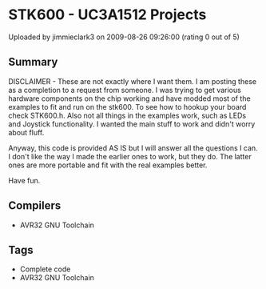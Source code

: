 # STK600 - UC3A1512 Projects

Uploaded by jimmieclark3 on 2009-08-26 09:26:00 (rating 0 out of 5)

## Summary

DISCLAIMER - These are not exactly where I want them. I am posting these as a completion to a request from someone. I was trying to get various hardware components on the chip working and have modded most of the examples to fit and run on the stk600. To see how to hookup your board check STK600.h. Also not all things in the examples work, such as LEDs and Joystick functionality. I wanted the main stuff to work and didn't worry about fluff.


Anyway, this code is provided AS IS but I will answer all the questions I can. I don't like the way I made the earlier ones to work, but they do. The latter ones are more portable and fit with the real examples better.


Have fun.

## Compilers

- AVR32 GNU Toolchain

## Tags

- Complete code
- AVR32 GNU Toolchain
